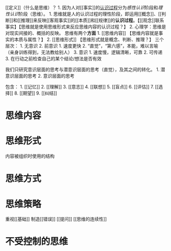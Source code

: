 [[定义]]（什么是思维）？
	1. 因为人对[[事实]]的<u>认识过程</u>分为*感性认识*阶段和*理性认识*阶段（思维）。
		1. 思维就是人的认识过程的理性阶段，即运用[[概念]]、[[判断]]和[[推理]]来反映[[客观事实]]的[[本质]]和[[规律]]的**认识过程**。【[[观念]]联系事实】【思维就是使用思维形式来反应思维内容的认识过程？】
	2. 心理学：思维是对现实间接的、概括的反映。
思维有两个**方面** 
	1. [[思维内容]] 【思维内容就是事实的本质与属性？】
	2. [[思维形式]] 【思维形式就是概念、判断、推理？】
三个层次：
	1. 无意识
	2. 前意识
		1. 速度更快
		2. “直觉”，“第六感”，本能，难以言喻（亲身训练得到，无法教给别人）
	3. 意识
		1. 速度慢，逻辑清晰，可靠
		2. 可传递
		3. 在行动之前检查自己的某个结论/想法是否有效

我们只研究意识层面的思考与潜意识层面的思考（直觉），及其之间的转化。
	1. 潜意识层面的思考
	2. 意识层面的思考

包含：
	1. [[记忆]]
	2. [[理解]]
	3. [[意志]]
	4. [[联想]]
	5. [[盲点]]
	6. [[评估]]
	7. [[选择]]
	8. [[期望]]
	9. [[纠结]]

# 思维内容
# 思维形式
内容被组织时使用的结构
# 思维方式
# 思维策略
重视[[基础]] 
制造[[错误]] 
[[提问]] 
[[思维的连续性]] 
# 不受控制的思维
